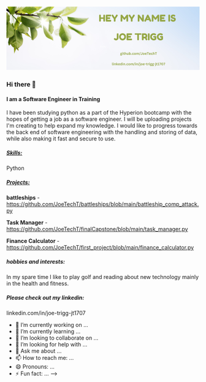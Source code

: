 

![](https://github.com/JoeTechT/JoeTechT/blob/main/Joe%20Trigg.png)


### Hi there 👋
#### I am a Software Engineer in Training
I have been studying python as a part of the Hyperion bootcamp with the hopes of getting a job as a software engineer. 
I will be uploading projects I'm creating to help expand my knowledge.
I would like to progress towards the back end of software engineering with the handling and storing of data, while
also making it fast and secure to use.


##### <ins>Skills:</ins>
Python

##### <ins>Projects:</ins>

<strong>battleships</strong> - https://github.com/JoeTechT/battleships/blob/main/battleship_comp_attack.py

<strong>Task Manager</strong> - https://github.com/JoeTechT/finalCapstone/blob/main/task_manager.py

<strong>Finance Calculator</strong> - https://github.com/JoeTechT/first_project/blob/main/finance_calculator.py


##### hobbies and interests:
In my spare time I like to play golf and reading about new technology mainly in the health and fitness. 

##### Please check out my linkedin: 

linkedin.com/in/joe-trigg-jt1707 


- 🔭 I’m currently working on ...
- 🌱 I’m currently learning ...
- 👯 I’m looking to collaborate on ...
- 🤔 I’m looking for help with ...
- 💬 Ask me about ...
- 📫 How to reach me: ...
- 😄 Pronouns: ...
- ⚡ Fun fact: ...
-->
